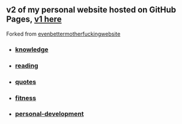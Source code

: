 ## v2 of my personal website hosted on GitHub Pages, [v1 here](https://github.com/gdmoney/georgedavitiani.com.v1)

Forked from [evenbettermotherfuckingwebsite](https://github.com/setetres/evenbettermotherfuckingwebsite)


- ### [knowledge](https://github.com/gdmoney/knowledge)

- ### [reading](https://github.com/gdmoney/reading)

- ### [quotes](https://github.com/gdmoney/quotes)

- ### [fitness](https://github.com/gdmoney/fitness)

- ### [personal-development](https://github.com/gdmoney/personal-development)
